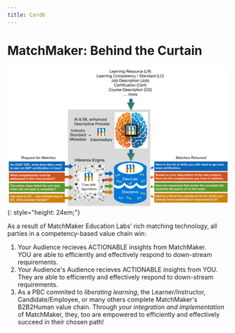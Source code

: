 ```yaml
---
title: Card6
---
```

# MatchMaker: Behind the Curtain


![Alt Text for Sample Image](/mmassets/MM-Detail.svg){: style="height: 24em;"}

As a result of MatchMaker Education Labs’ rich matching technology, all parties in a competency-based value chain win:

1. Your Audience recieves ACTIONABLE insights from MatchMaker.<br/>YOU are able to efficiently and effectively respond to down-stream requirements. 
2. Your Audience's Audience recieves ACTIONABLE insights from YOU.<br/>They are able to efficiently and effectively respond to down-stream requirements. 
3. As a PBC commited to *liberating learning*, the Learner/Instructor, Candidate/Employee, or many others complete MatchMaker's B2B2Human value chain.  Through *your integration and implementation* of MatchMaker, they, too are empowered to efficiently and effectively succeed in their chosen path!